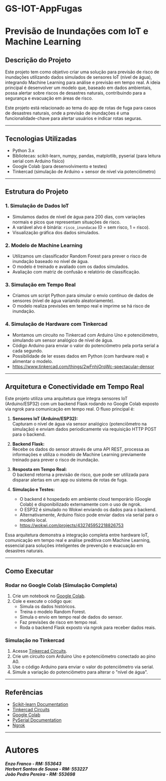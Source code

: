 # GS-IOT-AppFugas

# Previsão de Inundações com IoT e Machine Learning

## Descrição do Projeto

Este projeto tem como objetivo criar uma solução para previsão de risco de inundações utilizando dados simulados de sensores IoT (nível de água), integrando Machine Learning para análise e previsão em tempo real. A ideia principal é desenvolver um modelo que, baseado em dados ambientais, possa alertar sobre riscos de desastres naturais, contribuindo para a segurança e evacuação em áreas de risco.

Este projeto está relacionado ao tema do app de rotas de fuga para casos de desastres naturais, onde a previsão de inundações é uma funcionalidade-chave para alertar usuários e indicar rotas seguras.

---

## Tecnologias Utilizadas

- Python 3.x
- Bibliotecas: scikit-learn, numpy, pandas, matplotlib, pyserial (para leitura serial com Arduino físico)
- Google Colab (para desenvolvimento e testes)
- Tinkercad (simulação de Arduino + sensor de nível via potenciômetro)

---

## Estrutura do Projeto

### 1. Simulação de Dados IoT

- Simulamos dados de nível de água para 200 dias, com variações normais e picos que representam situações de risco.
- A variável alvo é binária: `risco_inundacao` (0 = sem risco, 1 = risco).
- Visualização gráfica dos dados simulados.

### 2. Modelo de Machine Learning

- Utilizamos um classificador Random Forest para prever o risco de inundação baseado no nível de água.
- O modelo é treinado e avaliado com os dados simulados.
- Avaliação com matriz de confusão e relatório de classificação.

### 3. Simulação em Tempo Real

- Criamos um script Python para simular o envio contínuo de dados de sensores (nível de água variando aleatoriamente).
- O modelo realiza previsões em tempo real e imprime se há risco de inundação.

### 4. Simulação de Hardware com Tinkercad

- Montamos um circuito no Tinkercad com Arduino Uno e potenciômetro, simulando um sensor analógico de nível de água.
- Código Arduino para enviar o valor do potenciômetro pela porta serial a cada segundo.
- Possibilidade de ler esses dados em Python (com hardware real) e alimentar o modelo.
- https://www.tinkercad.com/things/2wFnhjOrqWc-spectacular-densor

---

## Arquitetura e Conectividade em Tempo Real

Este projeto utiliza uma arquitetura que integra sensores IoT (Arduino/ESP32) com um backend Flask rodando no Google Colab exposto via ngrok para comunicação em tempo real. O fluxo principal é:

1. **Sensores IoT (Arduino/ESP32):**  
   Capturam o nível de água via sensor analógico (potenciômetro na simulação) e enviam dados periodicamente via requisição HTTP POST para o backend.

2. **Backend Flask:**  
   Recebe os dados do sensor através de uma API REST, processa as informações e utiliza o modelo de Machine Learning previamente treinado para prever o risco de inundação.

3. **Resposta em Tempo Real:**  
   O backend retorna a previsão de risco, que pode ser utilizada para disparar alertas em um app ou sistema de rotas de fuga.

4. **Simulação e Testes:**  
   - O backend é hospedado em ambiente cloud temporário (Google Colab) e disponibilizado externamente com o uso de ngrok.  
   - O ESP32 é simulado no Wokwi enviando os dados para o backend.  
   - Alternativamente, Arduino físico pode enviar dados via serial para o modelo local.
   - https://wokwi.com/projects/432745952218826753

Essa arquitetura demonstra a integração completa entre hardware IoT, comunicação em tempo real e análise preditiva com Machine Learning, essencial para soluções inteligentes de prevenção e evacuação em desastres naturais.

---

## Como Executar

### Rodar no Google Colab (Simulação Completa)

1. Crie um notebook no [Google Colab](https://colab.research.google.com).
2. Cole e execute o código que:
   - Simula os dados históricos.
   - Treina o modelo Random Forest.
   - Simula o envio em tempo real de dados do sensor.
   - Faz previsões de risco em tempo real.
   - Roda o backend Flask exposto via ngrok para receber dados reais.

### Simulação no Tinkercad

1. Acesse [Tinkercad Circuits](https://www.tinkercad.com/circuits).
2. Crie um circuito com Arduino Uno e potenciômetro conectado ao pino A0.
3. Use o código Arduino para enviar o valor do potenciômetro via serial.
4. Simule a variação do potenciômetro para alterar o "nível de água".

---

## Referências

- [Scikit-learn Documentation](https://scikit-learn.org/stable/)
- [Tinkercad Circuits](https://www.tinkercad.com/circuits)
- [Google Colab](https://colab.research.google.com/)
- [PySerial Documentation](https://pythonhosted.org/pyserial/)
- [Ngrok](https://ngrok.com/)

---

# Autores

***Enzo Franco - RM: 553643  
Herbert Santos de Sousa - RM: 553227  
João Pedro Pereira - RM: 553698***
